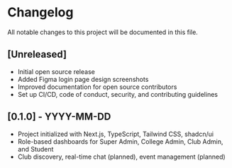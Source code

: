 # Changelog

All notable changes to this project will be documented in this file.

## [Unreleased]
- Initial open source release
- Added Figma login page design screenshots
- Improved documentation for open source contributors
- Set up CI/CD, code of conduct, security, and contributing guidelines

## [0.1.0] - YYYY-MM-DD
- Project initialized with Next.js, TypeScript, Tailwind CSS, shadcn/ui
- Role-based dashboards for Super Admin, College Admin, Club Admin, and Student
- Club discovery, real-time chat (planned), event management (planned) 